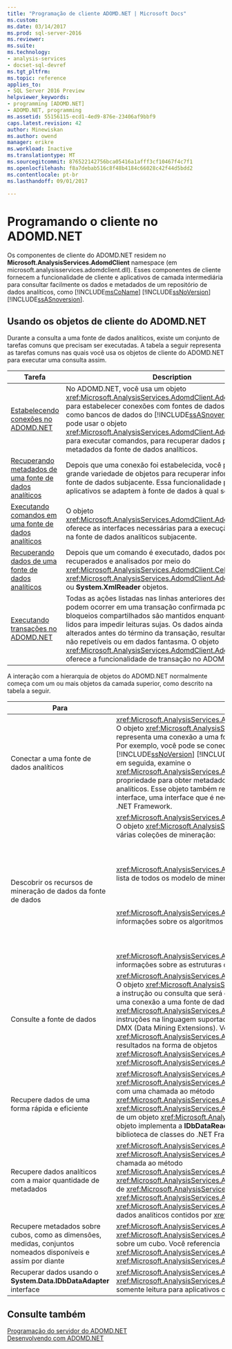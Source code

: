 ```yaml
---
title: "Programação de cliente ADOMD.NET | Microsoft Docs"
ms.custom: 
ms.date: 03/14/2017
ms.prod: sql-server-2016
ms.reviewer: 
ms.suite: 
ms.technology:
- analysis-services
- docset-sql-devref
ms.tgt_pltfrm: 
ms.topic: reference
applies_to:
- SQL Server 2016 Preview
helpviewer_keywords:
- programming [ADOMD.NET]
- ADOMD.NET, programming
ms.assetid: 55156115-ecd1-4ed9-876e-23406af9bbf9
caps.latest.revision: 42
author: Minewiskan
ms.author: owend
manager: erikre
ms.workload: Inactive
ms.translationtype: MT
ms.sourcegitcommit: 876522142756bca05416a1afff3cf10467f4c7f1
ms.openlocfilehash: f8a7debab516c8f48b4184c66028c42f44d5bdd2
ms.contentlocale: pt-br
ms.lasthandoff: 09/01/2017

---
```

# <a name="adomdnet-client-programming"></a>Programando o cliente no ADOMD.NET
  Os componentes de cliente do ADOMD.NET residem no **Microsoft.AnalysisServices.AdomdClient** namespace (em microsoft.analysisservices.adomdclient.dll). Esses componentes de cliente fornecem a funcionalidade de cliente e aplicativos de camada intermediária para consultar facilmente os dados e metadados de um repositório de dados analíticos, como [!INCLUDE[msCoName](../../includes/msconame-md.md)] [!INCLUDE[ssNoVersion](../../includes/ssnoversion-md.md)] [!INCLUDE[ssASnoversion](../../includes/ssasnoversion-md.md)].  
  
## <a name="using-the-adomdnet-client-objects"></a>Usando os objetos de cliente do ADOMD.NET  
 Durante a consulta a uma fonte de dados analíticos, existe um conjunto de tarefas comuns que precisam ser executadas. A tabela a seguir representa as tarefas comuns nas quais você usa os objetos de cliente do ADOMD.NET para executar uma consulta assim.  
  
|Tarefa|Description|  
|----------|-----------------|  
|[Estabelecendo conexões no ADOMD.NET](../../analysis-services/multidimensional-models-adomd-net-client/connections-in-adomd-net.md)|No ADOMD.NET, você usa um objeto <xref:Microsoft.AnalysisServices.AdomdClient.AdomdConnection> para estabelecer conexões com fontes de dados analíticos, como bancos de dados do [!INCLUDE[ssASnoversion](../../includes/ssasnoversion-md.md)]. Você pode usar o objeto <xref:Microsoft.AnalysisServices.AdomdClient.AdomdConnection> para executar comandos, para recuperar dados para recuperar metadados da fonte de dados analíticos.|  
|[Recuperando metadados de uma fonte de dados analíticos](../../analysis-services/multidimensional-models-adomd-net-client/retrieving-metadata-from-an-analytical-data-source.md)|Depois que uma conexão foi estabelecida, você poderá usar uma grande variedade de objetos para recuperar informações sobre a fonte de dados subjacente. Essa funcionalidade permite que aplicativos se adaptem à fonte de dados à qual se conectaram.|  
|[Executando comandos em uma fonte de dados analíticos](../../analysis-services/multidimensional-models-adomd-net-client/executing-commands-against-an-analytical-data-source.md)|O objeto <xref:Microsoft.AnalysisServices.AdomdClient.AdomdCommand> oferece as interfaces necessárias para a execução de comandos na fonte de dados analíticos subjacente.|  
|[Recuperando dados de uma fonte de dados analíticos](../../analysis-services/multidimensional-models-adomd-net-client/retrieving-data-from-an-analytical-data-source.md)|Depois que um comando é executado, dados podem ser recuperados e analisados por meio do <xref:Microsoft.AnalysisServices.AdomdClient.CellSet>, <xref:Microsoft.AnalysisServices.AdomdClient.AdomdDataReader>, ou **System.XmlReader** objetos.|  
|[Executando transações no ADOMD.NET](../../analysis-services/multidimensional-models-adomd-net-client/connections-in-adomd-net-performing-transactions.md)|Todas as ações listadas nas linhas anteriores desta tabela podem ocorrer em uma transação confirmada por leitura, na qual bloqueios compartilhados são mantidos enquanto os dados são lidos para impedir leituras sujas. Os dados ainda podem ser alterados antes do término da transação, resultando em leituras não repetíveis ou em dados fantasma. O objeto <xref:Microsoft.AnalysisServices.AdomdClient.AdomdTransaction> oferece a funcionalidade de transação no ADOMD.NET.|  
  
 A interação com a hierarquia de objetos do ADOMD.NET normalmente começa com um ou mais objetos da camada superior, como descrito na tabela a seguir.  
  
|Para|Use este objeto|  
|--------|---------------------|  
|Conectar a uma fonte de dados analíticos|<xref:Microsoft.AnalysisServices.AdomdClient.AdomdConnection><br /> O objeto <xref:Microsoft.AnalysisServices.AdomdClient.AdomdConnection> representa uma conexão a uma fonte de dados e os metadados de fonte de dados. Por exemplo, você pode se conectar a um [!INCLUDE[msCoName](../../includes/msconame-md.md)] [!INCLUDE[ssNoVersion](../../includes/ssnoversion-md.md)] [!INCLUDE[ssASnoversion](../../includes/ssasnoversion-md.md)] cubo local (. cub) de arquivo e, em seguida, examine o <xref:Microsoft.AnalysisServices.AdomdClient.AdomdConnection.Cubes%2A> propriedade para obter metadados sobre os cubos presentes na fonte de dados analíticos. Esse objeto também representa a implementação de **IDbConnection** interface, uma interface que é necessária para todos os provedores de dados do .NET Framework.|  
|Descobrir os recursos de mineração de dados da fonte de dados|<xref:Microsoft.AnalysisServices.AdomdClient.AdomdConnection><br /> O objeto <xref:Microsoft.AnalysisServices.AdomdClient.AdomdConnection> exibe várias coleções de mineração:<br /><br /><br /><br /> <xref:Microsoft.AnalysisServices.AdomdClient.MiningModelCollection> contém uma lista de todos os modelo de mineração da fonte de dados.<br /><br /><br /><br /> <xref:Microsoft.AnalysisServices.AdomdClient.MiningServiceCollection> oferece informações sobre os algoritmos de mineração disponíveis.<br /><br /><br /><br /> <xref:Microsoft.AnalysisServices.AdomdClient.MiningStructureCollection> exibe informações sobre as estruturas de mineração no servidor.|  
|Consulte a fonte de dados|<xref:Microsoft.AnalysisServices.AdomdClient.AdomdCommand><br /> O objeto <xref:Microsoft.AnalysisServices.AdomdClient.AdomdCommand> representa a instrução ou consulta que será enviada ao servidor. Após o estabelecimento de uma conexão a uma fonte de dados, use o objeto <xref:Microsoft.AnalysisServices.AdomdClient.AdomdCommand> para executar instruções na linguagem suportada, como MDX (Multidimensional Expressions) ou DMX (Data Mining Extensions). Você também pode usar um objeto <xref:Microsoft.AnalysisServices.AdomdClient.AdomdCommand> para retornar resultados na forma de objetos <xref:Microsoft.AnalysisServices.AdomdClient.CellSet> ou <xref:Microsoft.AnalysisServices.AdomdClient.AdomdDataReader>.|  
|Recupere dados de uma forma rápida e eficiente|<xref:Microsoft.AnalysisServices.AdomdClient.AdomdDataReader><br /> <xref:Microsoft.AnalysisServices.AdomdClient.AdomdDataReader> pode ser criado com uma chamada ao método <xref:Microsoft.AnalysisServices.AdomdClient.AdomdCommand.Execute%2A> ou <xref:Microsoft.AnalysisServices.AdomdClient.AdomdCommand.ExecuteReader%2A> de um objeto <xref:Microsoft.AnalysisServices.AdomdClient.AdomdCommand>. Esse objeto implementa a **IDbDataReader** de interface do **System. Data** namespace da biblioteca de classes do .NET Framework.|  
|Recupere dados analíticos com a maior quantidade de metadados|<xref:Microsoft.AnalysisServices.AdomdClient.CellSet><br /> <xref:Microsoft.AnalysisServices.AdomdClient.CellSet> pode ser criado com uma chamada ao método <xref:Microsoft.AnalysisServices.AdomdClient.AdomdCommand.Execute%2A> ou <xref:Microsoft.AnalysisServices.AdomdClient.AdomdCommand.ExecuteCellSet%2A> de <xref:Microsoft.AnalysisServices.AdomdClient.AdomdCommand>. Quando <xref:Microsoft.AnalysisServices.AdomdClient.AdomdCommand> tiver retornado <xref:Microsoft.AnalysisServices.AdomdClient.CellSet>, você poderá examinar os dados analíticos contidos por <xref:Microsoft.AnalysisServices.AdomdClient.CellSet>.|  
|Recupere metadados sobre cubos, como as dimensões, medidas, conjuntos nomeados disponíveis e assim por diante|<xref:Microsoft.AnalysisServices.AdomdClient.CubeDef><br /> <xref:Microsoft.AnalysisServices.AdomdClient.CubeDef> representa os metadados sobre um cubo. Você referencia <xref:Microsoft.AnalysisServices.AdomdClient.CubeDef> a partir de <xref:Microsoft.AnalysisServices.AdomdClient.AdomdConnection>.|  
|Recuperar dados usando o **System.Data.IDbDataAdapter** interface|<xref:Microsoft.AnalysisServices.AdomdClient.AdomdDataAdapter><br /> <xref:Microsoft.AnalysisServices.AdomdClient.AdomdDataAdapter> oferece suporte somente leitura para aplicativos cliente do .NET Framework existentes.|  
  
## <a name="see-also"></a>Consulte também  
 [Programação do servidor do ADOMD.NET](../../analysis-services/multidimensional-models-adomd-net-server/adomd-net-server-programming.md)   
 [Desenvolvendo com ADOMD.NET](../../analysis-services/multidimensional-models/adomd-net/developing-with-adomd-net.md)  
  
  

